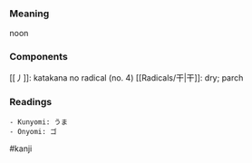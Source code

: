 ### Meaning

noon

### Components

[[丿]]: katakana no radical (no. 4) [[Radicals/干|干]]: dry; parch

### Readings

```
- Kunyomi: うま
- Onyomi: ゴ
```

#kanji